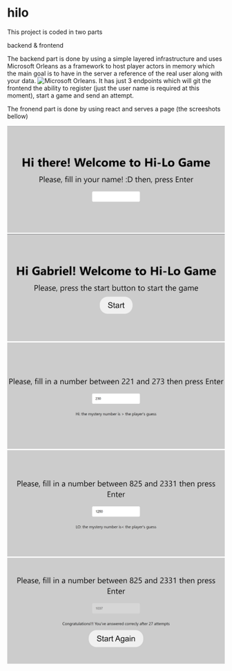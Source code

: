 # hilo

This project is coded in two parts

backend & frontend

The backend part is done by using a simple layered infrastructure and uses Microsoft Orleans as a framework to host player actors in memory which the main goal is to have in the server a reference of the real user along with your data. ![Microsoft Orleans](https://learn.microsoft.com/en-us/dotnet/orleans/).
It has just 3 endpoints which will git the frontend the ability to register (just the user name is required at this moment), start a game and send an attempt.

The fronend part is done by using react and serves a page (the screeshots bellow)

![1º Step](https://github.com/gaboOliveira/hilo/blob/master/Frontend/hilo/public/1.png?raw=true)
![2º Step](https://github.com/gaboOliveira/hilo/blob/master/Frontend/hilo/public/2.png?raw=true)
![3º Step](https://github.com/gaboOliveira/hilo/blob/master/Frontend/hilo/public/3.png?raw=true)
![4º Step](https://github.com/gaboOliveira/hilo/blob/master/Frontend/hilo/public/4.png?raw=true)
![5º Step](https://github.com/gaboOliveira/hilo/blob/master/Frontend/hilo/public/5.png?raw=true)
